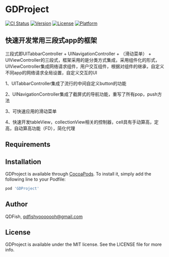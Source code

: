 # GDProject

[![CI Status](https://img.shields.io/travis/QDFish/GDProject.svg?style=flat)](https://travis-ci.org/QDFish/GDProject)
[![Version](https://img.shields.io/cocoapods/v/GDProject.svg?style=flat)](https://cocoapods.org/pods/GDProject)
[![License](https://img.shields.io/cocoapods/l/GDProject.svg?style=flat)](https://cocoapods.org/pods/GDProject)
[![Platform](https://img.shields.io/cocoapods/p/GDProject.svg?style=flat)](https://cocoapods.org/pods/GDProject)

## 快速开发常用三段式app的框架
三段式即UITabbarController + UINavigationController + （滑动菜单） + UIViewController的三段式，框架采用的是分类方式集成，采用组件化的形式，UIViewController集成网络请求组件，用户交互组件，根据对组件的继承，自定义不同app的网络请求全局设置，自定义交互的UI

1、UITabbarController集成了流行的中间自定义button的功能

2、UINavigationController集成了截屏式的导航功能，重写了所有pop，push方法

3、可快速应用的滑动菜单

4、快速开发tableView，collectionView相关的控制器，cell具有手动算高，定高，自动算高功能（FD），简化代理

## Requirements

## Installation

GDProject is available through [CocoaPods](https://cocoapods.org). To install
it, simply add the following line to your Podfile:

```ruby
pod 'GDProject'
```

## Author

QDFish, qdfishyooooooh@gmail.com

## License

GDProject is available under the MIT license. See the LICENSE file for more info.
